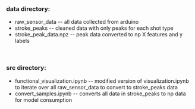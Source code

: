 ### data directory:
- raw\_sensor\_data -- all data collected from arduino
- stroke\_peaks -- cleaned data with only peaks for each shot type
- stroke\_peak\_data.npz -- peak data converted to np X features and y labels

<br>

### src directory:
- functional\_visualization.ipynb -- modified version of visualization.ipynb to iterate over all raw\_sensor\_data to convert to stroke\_peaks data
- convert\_samples.ipynb -- converts all data in stroke\_peaks to np data for model consumption

